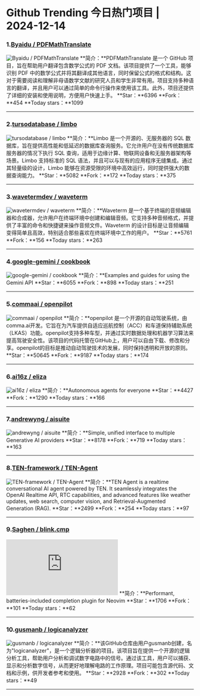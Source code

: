 # Github Trending 今日热门项目 | 2024-12-14
### 1.[Byaidu / PDFMathTranslate](https://github.com/Byaidu/PDFMathTranslate)

![Byaidu / PDFMathTranslate](https://opengraph.githubassets.com/1a819f0297c68d7a005cb93565316ed362d76084fe3e4dc01d286e32628fbee7/Byaidu/PDFMathTranslate)
**简介：**PDFMathTranslate 是一个 GitHub 项目，旨在帮助用户翻译包含数学公式的 PDF 文档。该项目提供了一个工具，能够识别 PDF 中的数学公式并将其翻译成其他语言，同时保留公式的格式和结构。这对于需要阅读和理解非母语数学文献的研究人员和学生非常有用。项目支持多种语言的翻译，并且用户可以通过简单的命令行操作来使用该工具。此外，项目还提供了详细的安装和使用说明，方便用户快速上手。
**Star：**6396
**Fork：**454
**Today stars：**1099

---

### 2.[tursodatabase / limbo](https://github.com/tursodatabase/limbo)

![tursodatabase / limbo](https://opengraph.githubassets.com/9b18103c3de4217f378d0dc9c3838d1f633de67de7652028eba0d6fc02936cea/tursodatabase/limbo)
**简介：**Limbo 是一个开源的、无服务器的 SQL 数据库，旨在提供高性能和低延迟的数据库查询服务。它允许用户在没有传统数据库服务器的情况下执行 SQL 查询，适用于边缘计算、物联网设备和无服务器架构等场景。Limbo 支持标准的 SQL 语法，并且可以与现有的应用程序无缝集成。通过其轻量级的设计，Limbo 能够在资源受限的环境中高效运行，同时提供强大的数据查询能力。
**Star：**5082
**Fork：**172
**Today stars：**375

---

### 3.[wavetermdev / waveterm](https://github.com/wavetermdev/waveterm)

![wavetermdev / waveterm](https://opengraph.githubassets.com/3b003c336c3be49d937168539533f399bfc0c71a8f48e1a301b64f6253f1cb3d/wavetermdev/waveterm)
**简介：**Waveterm 是一个基于终端的音频编辑器和合成器，允许用户在终端环境中创建和编辑音频。它支持多种音频格式，并提供了丰富的命令和快捷键来操作音频文件。Waveterm 的设计目标是让音频编辑变得简单且高效，特别适合那些喜欢在终端环境中工作的用户。
**Star：**5761
**Fork：**156
**Today stars：**263

---

### 4.[google-gemini / cookbook](https://github.com/google-gemini/cookbook)

![google-gemini / cookbook](https://repository-images.githubusercontent.com/771670025/b04edf68-7ee0-413a-9d91-3598083721dc)
**简介：**Examples and guides for using the Gemini API
**Star：**6055
**Fork：**898
**Today stars：**251

---

### 5.[commaai / openpilot](https://github.com/commaai/openpilot)

![commaai / openpilot](https://repository-images.githubusercontent.com/74627617/107aa381-a61e-49ff-9a68-59b4fd315093)
**简介：**openpilot 是一个开源的自动驾驶系统，由comma.ai开发。它旨在为汽车提供自适应巡航控制（ACC）和车道保持辅助系统（LKAS）功能。openpilot支持多种车型，并通过实时数据处理和机器学习算法来提高驾驶安全性。该项目的代码托管在GitHub上，用户可以自由下载、修改和分享。openpilot的目标是推动自动驾驶技术的发展，同时保持透明和开放的原则。
**Star：**50645
**Fork：**9187
**Today stars：**174

---

### 6.[ai16z / eliza](https://github.com/ai16z/eliza)

![ai16z / eliza](https://repository-images.githubusercontent.com/826170402/9705c1bd-2cef-4f65-af3b-4b464cdff872)
**简介：**Autonomous agents for everyone
**Star：**4427
**Fork：**1290
**Today stars：**166

---

### 7.[andrewyng / aisuite](https://github.com/andrewyng/aisuite)

![andrewyng / aisuite](https://opengraph.githubassets.com/893cfc81b504ab996489f6ddf4cebac9da7789bb0d5d976762649edbc0018805/andrewyng/aisuite)
**简介：**Simple, unified interface to multiple Generative AI providers
**Star：**8178
**Fork：**719
**Today stars：**163

---

### 8.[TEN-framework / TEN-Agent](https://github.com/TEN-framework/TEN-Agent)

![TEN-framework / TEN-Agent](https://opengraph.githubassets.com/9a9a2fece98f1c7e2a823b64fa7cca9d87734c5e88f845f047f1b991b98bc0a7/TEN-framework/TEN-Agent)
**简介：**TEN Agent is a realtime conversational AI agent powered by TEN. It seamlessly integrates the OpenAI Realtime API, RTC capabilities, and advanced features like weather updates, web search, computer vision, and Retrieval-Augmented Generation (RAG).
**Star：**2499
**Fork：**254
**Today stars：**97

---

### 9.[Saghen / blink.cmp](https://github.com/Saghen/blink.cmp)

![Saghen / blink.cmp](https://opengraph.githubassets.com/a6f610b396ec4e1e1f0cf9357488ea74c36eef2d794697841e53d5545b2db32e/Saghen/blink.cmp)
**简介：**Performant, batteries-included completion plugin for Neovim
**Star：**1706
**Fork：**101
**Today stars：**62

---

### 10.[gusmanb / logicanalyzer](https://github.com/gusmanb/logicanalyzer)

![gusmanb / logicanalyzer](https://repository-images.githubusercontent.com/510038761/679a2100-b4ea-484e-9de9-4416ae037ac3)
**简介：**该GitHub仓库由用户gusmanb创建，名为"logicanalyzer"，是一个逻辑分析器的项目。该项目旨在提供一个开源的逻辑分析工具，帮助用户分析和调试数字电路中的信号。通过该工具，用户可以捕获、显示和分析数字信号，从而更好地理解电路的工作原理。项目可能包含源代码、文档和示例，供开发者参考和使用。
**Star：**2928
**Fork：**302
**Today stars：**49

---


